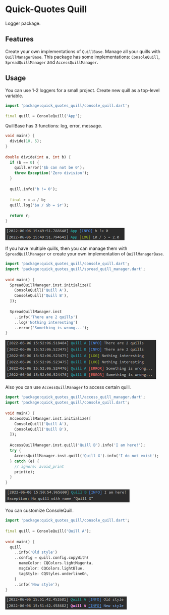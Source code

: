 # Quick-Quotes Quill

Logger package.

## Features

Create your own implementations of `QuillBase`.
Manage all your quills with `QuillManagerBase`.
This package has some implementations: `ConsoleQuill`, `SpreadQuillManager` and `AccessQuillManager`.

## Usage

You can use 1-2 loggers for a small project.
Create new quill as a top-level variable.

```dart
import 'package:quick_quotes_quill/console_quill.dart';

final quill = ConsoleQuill('App');
```

QuillBase has 3 functions: log, error,  message.

```dart
void main() {
  divide(10, 5);
}

double divide(int a, int b) {
  if (b == 0) {
    quill.error('$b can not be 0');
    throw Exception('Zero division');
  }

  quill.info('b != 0');

  final r = a / b;
  quill.log('$a / $b = $r');

  return r;
}

```

<img src="https://raw.githubusercontent.com/bytes7bytes7/quick_quotes_quill/master/screenshots/single_quill.png">

If you have multiple quills, then you can manage them with `SpreadQuillManager` 
or create your own implementation of `QuillManagerBase`.

```dart
import 'package:quick_quotes_quill/console_quill.dart';
import 'package:quick_quotes_quill/spread_quill_manager.dart';

void main() {
  SpreadQuillManager.inst.initialize([
    ConsoleQuill('Quill A'),
    ConsoleQuill('Quill B'),
  ]);

  SpreadQuillManager.inst
    ..info('There are 2 quills')
    ..log('Nothing interesting')
    ..error('Something is wrong...');
}
```

<img src="https://raw.githubusercontent.com/bytes7bytes7/quick_quotes_quill/master/screenshots/spread_manager.png">

Also you can use `AccessQuillManager` to access certain quill.

```dart
import 'package:quick_quotes_quill/access_quill_manager.dart';
import 'package:quick_quotes_quill/console_quill.dart';

void main() {
  AccessQuillManager.inst.initialize([
    ConsoleQuill('Quill A'),
    ConsoleQuill('Quill B'),
  ]);

  AccessQuillManager.inst.quill('Quill B').info('I am here!');
  try {
    AccessQuillManager.inst.quill('Quill X').info('I do not exist');
  } catch (e) {
    // ignore: avoid_print
    print(e);
  }
}

```

<img src="https://raw.githubusercontent.com/bytes7bytes7/quick_quotes_quill/master/screenshots/access_manager.png">

You can customize ConsoleQuill.

```dart
import 'package:quick_quotes_quill/console_quill.dart';

final quill = ConsoleQuill('Quill A');

void main() {
  quill
    ..info('Old style')
    ..config = quill.config.copyWith(
      nameColor: CQColors.lightMagenta,
      msgColor: CQColors.lightBlue,
      tagStyle: CQStyles.underlineOn,
    )
    ..info('New style');
}
```

<img src="https://raw.githubusercontent.com/bytes7bytes7/quick_quotes_quill/master/screenshots/change_config.png">
